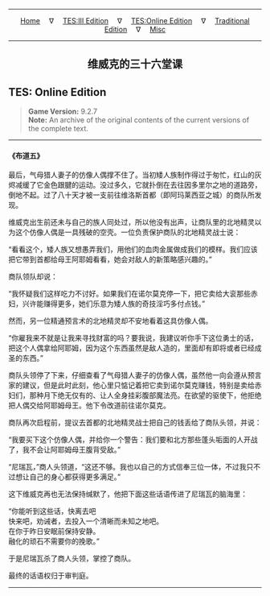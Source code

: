 
---

<!-- Jekyll Page Links -->

<center>
<a href="../../../../index.html">Home</a>
&emsp;&nabla;&emsp;
<a href="../../../index-tes3.html">TES:III Edition</a>
&emsp;&nabla;&emsp;
<a href="../../../index-teso.html">TES:Online Edition</a>
&emsp;&nabla;&emsp;
<a href="../../../index-traditional.html">Traditional Edition</a>
&emsp;&nabla;&emsp;
<a href="../../../index-misc.html">Misc</a>
</center>

<!-- Markdown Body Below: -->

---

<center>
<h2><span style="font-family:Georgia">维威克的三十六堂课</span></h2>
</center>

## TES: Online Edition

> __Game Version:__ 9.2.7\
> __Note:__ An archive of the original contents of the current versions of the complete text.

---

#### 《布道五》

最后，气母猎人妻子的仿像人偶撑不住了。当初矮人族制作得过于匆忙，红山的灰烬减缓了它金色跟腱的运动。没过多久，它就扑倒在去往因多里尔之地的道路旁，倒地不起。过了八十天才被一支前往维洛斯首都（即阿玛莱西亚之城）的商队所发现。

维威克出生前还未与自己的族人同处过，所以他没有出声，让商队里的北地精灵以为这个仿像人偶是一具残破的空壳。一位负责保护商队的北地精灵战士说：

“看看这个，矮人族又想愚弄我们，用他们的血肉金属做成我们的模样。我们应该把它带到首都给母王阿耶姆看看，她会对敌人的新策略感兴趣的。”

商队领队却说：

“我怀疑我们这样吃力不讨好。如果我们在诺尔莫克停一下，把它卖给大衮那些赤妇，兴许能赚得更多，她们乐意为矮人族的奇技淫巧多付点钱。”

然而，另一位精通预言术的北地精灵却不安地看着这具仿像人偶。

“你雇我来不就是让我来寻找财富的吗？要我说，我建议听你手下这位勇士的话，把这个人偶拿给阿耶姆，因为这个东西虽然是敌人造的，里面却有即将或者已经成圣的东西。”

商队头领停了下来，仔细查看了气母猎人妻子的仿像人偶，虽然他一向会遵从预言家的建议，但是此时此刻，他心里只惦记着把它卖到诺尔莫克赚钱，特别是卖给赤妇们，那种月下绝无仅有的、让人全身挂彩腹部魔法亮。在欲望的驱使下，他拒绝把人偶交给阿耶姆母王。他下令改道前往诺尔莫克。

商队再次启程前，提议去首都的北地精灵战士把自己的钱丢给了商队头领，并说：

“我要买下这个仿像人偶，并给你一个警告：我们要和北方那些蓬头垢面的人开战了，我不会让阿耶姆母王腹背受敌。”

“尼瑞瓦，”商人头领道，“这还不够。我也以自己的方式信奉三位一体，不过我只不过想让自己的身心都获得更多满足。”

这下维威克再也无法保持缄默了，他把下面这些话语传进了尼瑞瓦的脑海里：

“你能听到这些话，快离去吧\
快来吧，劝诫者，去投入一个清晰而未知之地吧。\
在你于昨日安眠前保持安静。\
融化的顽石不需要你的挽歌。”

于是尼瑞瓦杀了商人头领，掌控了商队。

最终的话语权归于审判庭。

---
